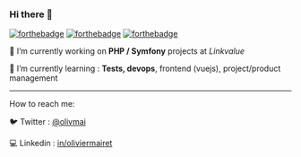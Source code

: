 ### Hi there 👋

[![forthebadge](https://forthebadge.com/images/badges/uses-badges.svg)](https://forthebadge.com)
[![forthebadge](https://forthebadge.com/images/badges/built-with-love.svg)](https://forthebadge.com)
[![forthebadge](https://forthebadge.com/images/badges/for-you.svg)](https://forthebadge.com)


🔭 I’m currently working on **PHP / Symfony** projects at *Linkvalue*

🌱 I’m currently learning : **Tests, devops**, frontend (vuejs), project/product management

---------------------

How to reach me:

  :bird: Twitter : [@olivmai](https://twitter.com/olivmai)

  :computer: Linkedin : [in/oliviermairet](https://www.linkedin.com/in/oliviermairet/)
